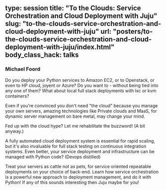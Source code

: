type: session
title: "To the Clouds: Service Orchestration and Cloud Deployment with Juju"
slug: "to-the-clouds-service-orchestration-and-cloud-deployment-with-juju"
url: "posters/to-the-clouds-service-orchestration-and-cloud-deployment-with-juju/index.html"
body_class_hack: talks
---

### Michael Foord



Do you deploy your Python services to Amazon EC2, or to Openstack, or even to HP cloud, joyent or Azure? Do you want to - without being tied into any one of them? What about local full stack deployments with lxc or kvm containers?

Even if you're convinced you don't need "the cloud" because you manage your own servers, amazing technologies like Private clouds and MaaS, for dynamic server management on bare metal, may change your mind.

Fed up with the cloud hype? Let me rehabilitate the buzzword! (A bit anyway.)

A fully automated cloud deployment system is essential for rapid scaling, but it's also invaluable for full stack testing on continuous integration systems. Even better, your service deployment and infrastructure can be managed with Python code? (Devops distilled)

Treat your servers as cattle not as pets, for service oriented repeatable deployments on your choice of back-end. Learn how service orchestration is a powerful new approach to deployment management, and do it with Python! If any of this sounds interesting then Juju maybe for you! 
